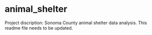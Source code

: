 # animal_shelter
Project discription: Sonoma County animal shelter data analysis.
This readme file needs to be updated.
